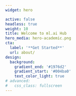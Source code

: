 ```yaml
---
widget: hero

active: false
headless: true
weight: 10
title: Welcome to ml.ai Hub
hero_media: hero-academic.png
cta:
  label: '**Get Started**'
  url: about/
design:
  background:
    gradient_end: '#1976d2'
    gradient_start: '#004ba0'
    text_color_light: true
# advanced:
#   css_class: fullscreen
---
```



<!--Custom spacing-->
<div class="mb-3"></div>
<!--GitHub Button JS-->
<script async defer src="https://buttons.github.io/buttons.js"></script>
